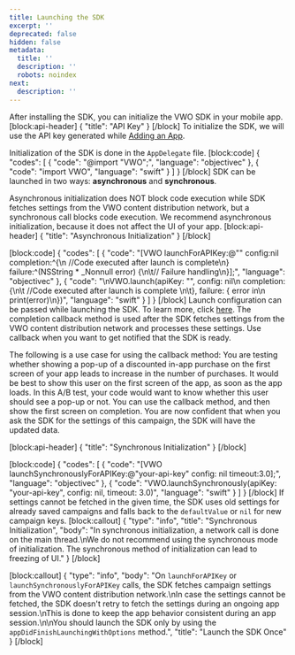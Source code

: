```yaml
---
title: Launching the SDK
excerpt: ''
deprecated: false
hidden: false
metadata:
  title: ''
  description: ''
  robots: noindex
next:
  description: ''
---
```

After installing the SDK, you can initialize the VWO SDK in your mobile app.
[block:api-header]
{
  "title": "API Key"
}
[/block]
To initialize the SDK, we will use the API key generated while [Adding an App](ref:ios-adding-an-app).

Initialization of the SDK is done in the ```AppDelegate``` file.
[block:code]
{
  "codes": [
    {
      "code": "@import \"VWO\";",
      "language": "objectivec"
    },
    {
      "code": "import VWO",
      "language": "swift"
    }
  ]
}
[/block]
SDK can be launched in two ways:
**asynchronous** and **synchronous**.

Asynchronous initialization does NOT block code execution while SDK fetches settings from the VWO content distribution network, but a synchronous call blocks code execution.
We recommend asynchronous initialization, because it does not affect the UI of your app.
[block:api-header]
{
  "title": "Asynchronous Initialization"
}
[/block]

[block:code]
{
  "codes": [
    {
      "code": "[VWO launchForAPIKey:@\"<your-api-key>\" config:nil completion:^{\n  //Code executed after launch is complete\n} failure:^(NSString * _Nonnull error) {\n\t// Failure handling\n}];",
      "language": "objectivec"
    },
    {
      "code": "\nVWO.launch(apiKey: \"<your-api-key>\", config: nil\n  completion: {\n\t   //Code executed after launch is complete     \n\t}, failure: { error in\n      print(error)\n})",
      "language": "swift"
    }
  ]
}
[/block]
Launch configuration can be passed while launching the SDK. To learn more, click [here](ref:launch-configuration). 
The completion callback method is used after the SDK fetches settings from the VWO content distribution network and processes these settings.
Use callback when you want to get notified that the SDK is ready.

The following is a use case for using the callback method:
You are testing whether showing a pop-up of a discounted in-app purchase on the first screen of your app leads to increase in the number of purchases.
It would be best to show this user on the first screen of the app, as soon as the app loads. In this A/B test, your code would want to know whether this user should see a pop-up or not.
You can use the callback method, and then show the first screen on completion. You are now confident that when you ask the SDK for the settings of this campaign, the SDK will have the updated data.

[block:api-header]
{
  "title": "Synchronous Initialization"
}
[/block]

[block:code]
{
  "codes": [
    {
      "code": "[VWO launchSynchronouslyForAPIKey:@\"your-api-key\" config: nil timeout:3.0];",
      "language": "objectivec"
    },
    {
      "code": "VWO.launchSynchronously(apiKey: \"your-api-key\", config: nil, timeout: 3.0)",
      "language": "swift"
    }
  ]
}
[/block]
If settings cannot be fetched in the given time, the SDK uses old settings for already saved campaigns and falls back to the ```defaultValue``` or ```nil``` for new campaign keys.
[block:callout]
{
  "type": "info",
  "title": "Synchronous Initialization",
  "body": "In synchronous initialization, a network call is done on the main thread.\nWe do not recommend using the synchronous mode of initialization. The synchronous method of initialization can lead to freezing of UI."
}
[/block]

[block:callout]
{
  "type": "info",
  "body": "On ```launchForAPIKey``` or ```launchSynchronouslyForAPIKey``` calls, the SDK fetches campaign settings from the VWO content distribution network.\nIn case the settings cannot be fetched, the SDK doesn't retry to fetch the settings during an ongoing app session.\nThis is done to keep the app behavior consistent during an app session.\n\nYou should launch the SDK only by using the ```appDidFinishLaunchingWithOptions``` method.",
  "title": "Launch the SDK Once"
}
[/block]